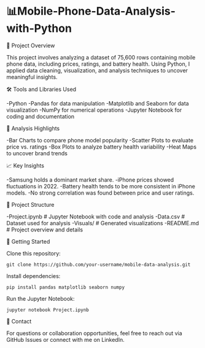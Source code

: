 # 📊Mobile-Phone-Data-Analysis-with-Python
🚀 Project Overview

  This project involves analyzing a dataset of 75,600 rows containing mobile phone data, including prices, ratings, and battery health. Using Python, I applied data cleaning, visualization, and analysis techniques to uncover meaningful insights.

🛠️ Tools and Libraries Used
  
  -Python
  -Pandas for data manipulation
  -Matplotlib and Seaborn for data visualization
  -NumPy for numerical operations
  -Jupyter Notebook for coding and documentation


🔎 Analysis Highlights

  -Bar Charts to compare phone model popularity
  -Scatter Plots to evaluate price vs. ratings
  -Box Plots to analyze battery health variability
  -Heat Maps to uncover brand trends


📈 Key Insights

  -Samsung holds a dominant market share.
  -iPhone prices showed fluctuations in 2022.
  -Battery health tends to be more consistent in iPhone models.
  -No strong correlation was found between price and user ratings.


📂 Project Structure

  -Project.ipynb         # Jupyter Notebook with code and analysis
  -Data.csv              # Dataset used for analysis
  -Visuals/              # Generated visualizations
  -README.md             # Project overview and details


🚀 Getting Started

  Clone this repository:

    git clone https://github.com/your-username/mobile-data-analysis.git

  Install dependencies:

    pip install pandas matplotlib seaborn numpy

  Run the Jupyter Notebook:

    jupyter notebook Project.ipynb


📧 Contact

  For questions or collaboration opportunities, feel free to reach out via GitHub Issues or connect with me on LinkedIn.
